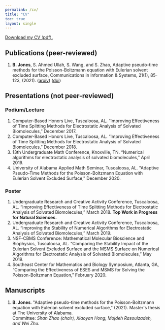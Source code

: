 ```yaml
---
permalink: /cv/
title: "CV"
toc: true
layout: single
---
```


[Download my CV (pdf).](/assets/files/CV.pdf)

## Publications (peer-reviewed)
1. **B. Jones**, S. Ahmed Ullah, S. Wang, and S. Zhao, Adaptive pseudo-time methods for the Poisson-Boltzmann equation with Eulerian solvent excluded surface, Communications in Information & Systems, 21(1), 85-123, (2021). ([arxiv](arxiv.org/abs/2011.14250)) ([doi](https://dx.doi.org/10.4310/CIS.2021.v21.n1.a5))

## Presentations (not peer-reviewed)

### Podium/Lecture

1. Computer-Based Honors Live, Tuscaloosa, AL. “Improving Effectiveness of Time Splitting Methods for Electrostatic Analysis of Solvated Biomolecules,” December 2017.
2. Computer-Based Honors Live, Tuscaloosa, AL. “Improving Effectiveness of Time Splitting Methods for Electrostatic Analysis of Solvated Biomolecules,” December 2018.
3. 13th Undergraduate Math Conference, Knoxville, TN. “Numerical algorithms for electrostatic analysis of solvated biomolecules,” April 2019.
4. University of Alabama Applied Math Seminar, Tuscaloosa, AL. "Adaptive Pseudo-Time Methods for the Poisson-Boltzmann Equation with Eulerian Solvent Excluded Surface," December 2020.

### Poster

1. Undergraduate Research and Creative Activity Conference, Tuscaloosa, AL. “Improving Effectiveness of Time Splitting Methods for Electrostatic Analysis of Solvated Biomolecules,” March 2018. **Top Work in Progress for Natural Sciences.**
2. Undergraduate Research and Creative Activity Conference, Tuscaloosa, AL. “Improving the Stability of Numerical Algorithms for Electrostatic Analysis of Solvated Biomolecules,” March 2019.
3. NSF-CBMS Conference: Mathematical Molecular Bioscience and Biophysics, Tuscaloosa, AL. “Comparing the Stability Impact of the Eulerian Solvent Excluded Surface and the MSMS Surface on Numerical Algorithms for Electrostatic Analysis of Solvated Biomolecules,” May 2019.
4. Southeast Center for Mathematics and Biology Symposium, Atlanta, GA, “Comparing the Effectiveness of ESES and MSMS for Solving the Poisson-Boltzmann Equation,” February 2020. 

## Manuscripts

1. **B. Jones**. "Adaptive pseudo-time methods for the Poisson-Boltzmann equation with Eulerian solvent excluded surface," (2021). Master's thesis at The University of Alabama.  
    Committee: *Shan Zhao (chair), Xiaoyan Hong, Mojdeh Rasoulzadeh, and Wei Zhu.*

